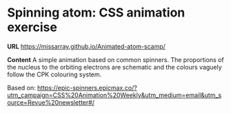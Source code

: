 # Spinning atom:  CSS animation exercise

**URL**
https://missarray.github.io/Animated-atom-scamp/

**Content**
A simple animation based on common spinners.
The proportions of the nucleus to the orbiting electrons are schematic and the colours vaguely follow the CPK colouring system.


Based on:
 https://epic-spinners.epicmax.co/?utm_campaign=CSS%20Animation%20Weekly&utm_medium=email&utm_source=Revue%20newsletter#/